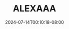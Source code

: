 --- 
title: "ALEXAAA"
description: "streaming bokeh ALEXAAA yandek   terbaru"
date: 2024-07-14T00:10:18-08:00
file_code: "af1hwpjx74d6"
draft: false
cover: "pl3kp51zobfvlb4y.jpg"
tags: ["ALEXAAA", "bokep-indo", "bokep-viral", "bokep-ig"]
length: 463
fld_id: "1483119"
foldername: "Alexaaa  kieww"
categories: ["Alexaaa  kieww"]
views: 0
---